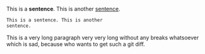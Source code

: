This is a **sentence**. This is another [sentence](https://github.com).

```md
This is a sentence. This is another
sentence.
```

This is a very long paragraph very very long without any breaks whatsoever which is sad, because who wants to get such a git diff.


